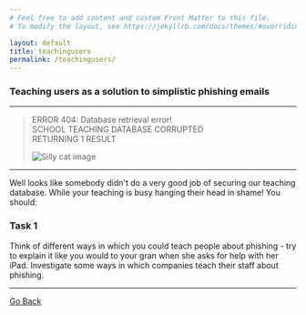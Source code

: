 ```yaml
---
# Feel free to add content and custom Front Matter to this file.
# To modify the layout, see https://jekyllrb.com/docs/themes/#overriding-theme-defaults

layout: default
title: teachingusers
permalink: /teachingusers/
---
```


### Teaching users as a solution to simplistic phishing emails

--- 

> ERROR 404: Database retrieval error!   
> SCHOOL TEACHING DATABASE CORRUPTED   
> RETURNING 1 RESULT   
>   
> ![Silly cat image](../cat.jpeg)   

---

Well looks like somebody didn't do a very good job of securing our teaching database. While your teaching is busy hanging their head in shame! You should:

### Task 1

Think of different ways in which you could teach people about phishing - try to explain it like you would to your gran when she asks for help with her iPad. Investigate some ways in which companies teach their staff about phishing.

--- 

[Go Back](../../CITC/)